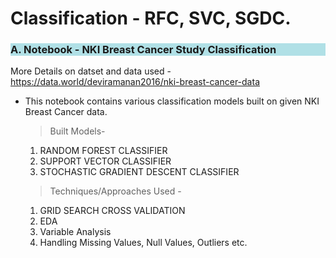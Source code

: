 # Classification - RFC, SVC, SGDC.

<h3 style="background-color:powderblue;"> A. Notebook - NKI Breast Cancer Study Classification</h3>

 More Details on datset and data used - https://data.world/deviramanan2016/nki-breast-cancer-data
* This notebook contains various classification models built on given NKI Breast Cancer data.
  
  > Built Models-
    1. RANDOM FOREST CLASSIFIER
    2. SUPPORT VECTOR CLASSIFIER
    3. STOCHASTIC GRADIENT DESCENT CLASSIFIER
  
  > Techniques/Approaches Used - 
    1. GRID SEARCH CROSS VALIDATION
    2. EDA
    3. Variable Analysis
    4. Handling Missing Values, Null Values, Outliers etc.
 
